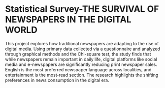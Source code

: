 # Statistical Survey-THE SURVIVAL OF NEWSPAPERS IN THE DIGITAL WORLD

This project explores how traditional newspapers are adapting to the rise of digital media. Using primary data collected via a questionnaire and analyzed through graphical methods and the Chi-square test, the study finds that while newspapers remain important in daily life, digital platforms like social media and e-newspapers are significantly reducing print newspaper sales. English is the most preferred newspaper language across localities, and entertainment is the most-read section. The research highlights the shifting preferences in news consumption in the digital era.
